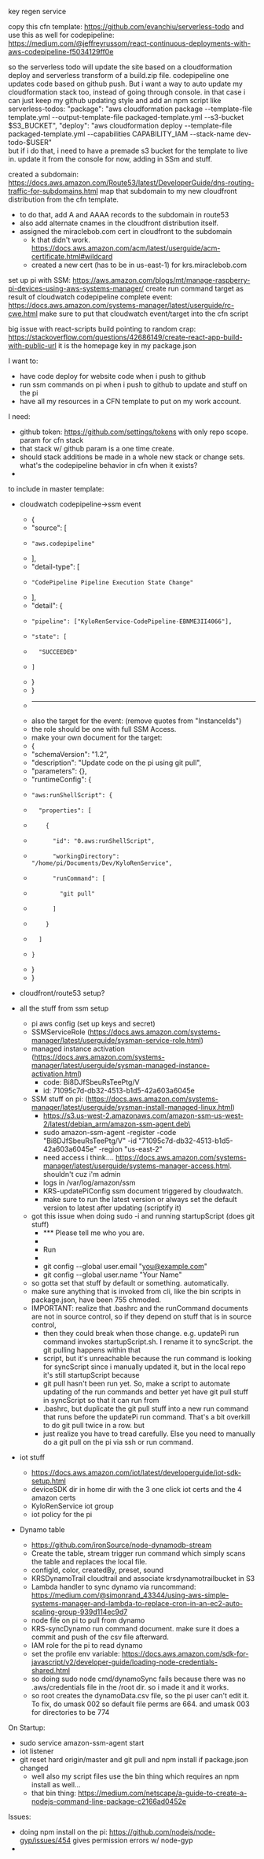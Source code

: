 key regen service

copy this cfn template:
https://github.com/evanchiu/serverless-todo
and use this as well for codepipeline: https://medium.com/@jeffreyrussom/react-continuous-deployments-with-aws-codepipeline-f5034129ff0e

so the serverless todo will update the site based on a cloudformation deploy and serverless transform of a build.zip file. 
codepipeline one updates code based on github push. But i want a way to auto update my cloudformation stack too, instead of going through console. in that case i can just keep my github updating style and add an npm script like serverless-todos:
"package": "aws cloudformation package --template-file template.yml --output-template-file packaged-template.yml --s3-bucket $S3_BUCKET",	
"deploy": "aws cloudformation deploy --template-file packaged-template.yml --capabilities CAPABILITY_IAM --stack-name dev-todo-$USER"	
but if i do that, i need to have a premade s3 bucket for the template to live in.
update it from the console for now, adding in SSm and stuff.

created a subdomain: https://docs.aws.amazon.com/Route53/latest/DeveloperGuide/dns-routing-traffic-for-subdomains.html
map that subdomain to my new cloudfront distribution from the cfn template.
* to do that, add A and AAAA records to the subdomain in route53
* also add alternate cnames in the cloudfront distribution itself.
* assigned the miraclebob.com cert in cloudfront to the subdomain
    * k that didn't work. https://docs.aws.amazon.com/acm/latest/userguide/acm-certificate.html#wildcard
    * created a new cert (has to be in us-east-1) for krs.miraclebob.com

set up pi with SSM: https://aws.amazon.com/blogs/mt/manage-raspberry-pi-devices-using-aws-systems-manager/
create run command target as result of cloudwatch codepipeline complete event: https://docs.aws.amazon.com/systems-manager/latest/userguide/rc-cwe.html
make sure to put that cloudwatch event/target into the cfn script

big issue with react-scripts build pointing to random crap: https://stackoverflow.com/questions/42686149/create-react-app-build-with-public-url
it is the homepage key in my package.json



I want to:
* have code deploy for website code when i push to github
* run ssm commands on pi when i push to github to update and stuff on the pi
* have all my resources in a CFN template to put on my work account.

I need:
* github token: https://github.com/settings/tokens with only repo scope. param for cfn stack
* that stack w/ github param is a one time create.
* should stack additions be made in a whole new stack or change sets. what's the codepipeline behavior in cfn when it exists?
* 

to include in master template:
* cloudwatch codepipeline->ssm event
    * {
    *   "source": [
    *     "aws.codepipeline"
    *   ],
    *   "detail-type": [
    *     "CodePipeline Pipeline Execution State Change"
    *   ],
    *   "detail": {
    *     "pipeline": ["KyloRenService-CodePipeline-EBNME3II4066"],
    *     "state": [
    *       "SUCCEEDED"
    *     ]
    *   }
    * }
    * ---
    * also the target for the event: (remove quotes from "InstanceIds")
    * the role should be one with full SSM Access.
    * make your own document for the target:
    * {
    *   "schemaVersion": "1.2",
    *   "description": "Update code on the pi using git pull",
    *   "parameters": {},
    *   "runtimeConfig": {
    *     "aws:runShellScript": {
    *       "properties": [
    *         {
    *           "id": "0.aws:runShellScript",
    *           "workingDirectory": "/home/pi/Documents/Dev/KyloRenService",
    *           "runCommand": [
    *             "git pull"
    *           ]
    *         }
    *       ]
    *     }
    *   }
    * }

* cloudfront/route53 setup?
* all the stuff from ssm setup
    * pi aws config (set up keys and secret)
    * SSMServiceRole (https://docs.aws.amazon.com/systems-manager/latest/userguide/sysman-service-role.html)
    * managed instance activation (https://docs.aws.amazon.com/systems-manager/latest/userguide/sysman-managed-instance-activation.html)
        * code: Bi8DJfSbeuRsTeePtg/V
        * id: 71095c7d-db32-4513-b1d5-42a603a6045e
    * SSM stuff on pi: (https://docs.aws.amazon.com/systems-manager/latest/userguide/sysman-install-managed-linux.html)
        * https://s3.us-west-2.amazonaws.com/amazon-ssm-us-west-2/latest/debian_arm/amazon-ssm-agent.deb\
        * sudo amazon-ssm-agent -register -code "Bi8DJfSbeuRsTeePtg/V" -id "71095c7d-db32-4513-b1d5-42a603a6045e" -region "us-east-2"
        * need access i think.... https://docs.aws.amazon.com/systems-manager/latest/userguide/systems-manager-access.html. shouldn't cuz i'm admin
        * logs in /var/log/amazon/ssm
        * KRS-updatePiConfig ssm document triggered by cloudwatch.
        * make sure to run the latest version or always set the default version to latest after updating (scriptify it)
    * got this issue when doing sudo -i and running startupScript (does git stuff)
        * *** Please tell me who you are.
        * 
        * Run
        * 
        *   git config --global user.email "you@example.com"
        *   git config --global user.name "Your Name"
    * so gotta set that stuff by default or something. automatically.
    * make sure anything that is invoked from cli, like the bin scripts in package.json, have been 755 chmoded.
    * IMPORTANT: realize that .bashrc and the runCommand documents are not in source control, so if they depend on stuff that is in source control,
        * then they could break when those change. e.g. updatePi run command invokes startupScript.sh. I rename it to syncScript. the git pulling happens within that
        * script, but it's unreachable because the run command is looking for syncScript since i manually updated it, but in the local repo it's still startupScript because
        * git pull hasn't been run yet. So, make a script to automate updating of the run commands and better yet have git pull stuff in syncScript so that it can run from
        * .bashrc, but duplicate the git pull stuff into a new run command that runs before the updatePi run command. That's a bit overkill to do git pull twice in a row. but 
        * just realize you have to tread carefully. Else you need to manually do a git pull on the pi via ssh or run command.
* iot stuff
    * https://docs.aws.amazon.com/iot/latest/developerguide/iot-sdk-setup.html
    * deviceSDK dir in home dir with the 3 one click iot certs and the 4 amazon certs
    * KyloRenService iot group
    * iot policy for the pi
* Dynamo table
    * https://github.com/ironSource/node-dynamodb-stream
    * Create the table, stream trigger run command which simply scans the table and replaces the local file.
    * configId, color, createdBy, preset, sound
    * KRSDynamoTrail cloudtrail and associate krsdynamotrailbucket in S3
    * Lambda handler to sync dynamo via runcommand: https://medium.com/@simonrand_43344/using-aws-simple-systems-manager-and-lambda-to-replace-cron-in-an-ec2-auto-scaling-group-939d114ec9d7
    * node file on pi to pull from dynamo
    * KRS-syncDynamo run command document. make sure it does a commit and push of the csv file afterward.
    * IAM role for the pi to read dynamo
    * set the profile env variable: https://docs.aws.amazon.com/sdk-for-javascript/v2/developer-guide/loading-node-credentials-shared.html
    * so doing sudo node cmd/dynamoSync fails because there was no .aws/credentials file in the /root dir. so i made it and it works.
    * so root creates the dynamoData.csv file, so the pi user can't edit it. To fix, do umask 002 so default file perms are 664. and umask 003 for directories to be 774

On Startup:
* sudo service amazon-ssm-agent start
* iot listener
* git reset hard origin/master and git pull and npm install if package.json changed
    * well also my script files use the bin thing which requires an npm install as well...
    * that bin thing: https://medium.com/netscape/a-guide-to-create-a-nodejs-command-line-package-c2166ad0452e

Issues:
* doing npm install on the pi: https://github.com/nodejs/node-gyp/issues/454 gives permission errors w/ node-gyp
* 
